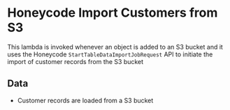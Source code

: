 # Honeycode Import Customers from S3

This lambda is invoked whenever an object is added to an S3 bucket and it uses the Honeycode `StartTableDataImportJobRequest` API to initiate the import of customer records from the S3 bucket

## Data

* Customer records are loaded from a S3 bucket
